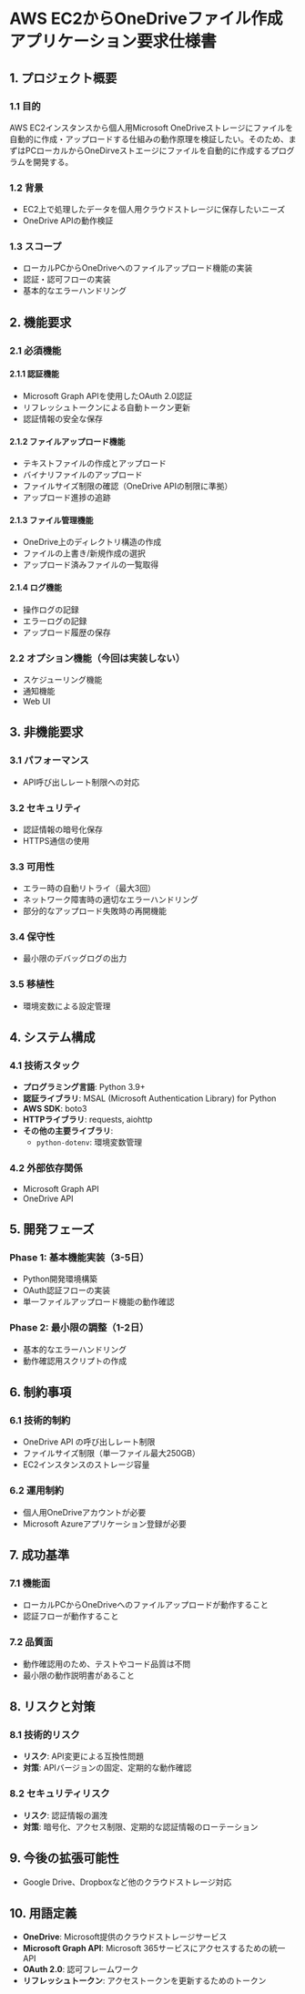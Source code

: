 # AWS EC2からOneDriveファイル作成アプリケーション要求仕様書

## 1. プロジェクト概要

### 1.1 目的
AWS EC2インスタンスから個人用Microsoft OneDriveストレージにファイルを自動的に作成・アップロードする仕組みの動作原理を検証したい。そのため、まずはPCローカルからOneDirveストエージにファイルを自動的に作成するプログラムを開発する。

### 1.2 背景
- EC2上で処理したデータを個人用クラウドストレージに保存したいニーズ
- OneDrive APIの動作検証

### 1.3 スコープ
- ローカルPCからOneDriveへのファイルアップロード機能の実装
- 認証・認可フローの実装
- 基本的なエラーハンドリング

## 2. 機能要求

### 2.1 必須機能

#### 2.1.1 認証機能
- Microsoft Graph APIを使用したOAuth 2.0認証
- リフレッシュトークンによる自動トークン更新
- 認証情報の安全な保存

#### 2.1.2 ファイルアップロード機能
- テキストファイルの作成とアップロード
- バイナリファイルのアップロード
- ファイルサイズ制限の確認（OneDrive APIの制限に準拠）
- アップロード進捗の追跡

#### 2.1.3 ファイル管理機能
- OneDrive上のディレクトリ構造の作成
- ファイルの上書き/新規作成の選択
- アップロード済みファイルの一覧取得

#### 2.1.4 ログ機能
- 操作ログの記録
- エラーログの記録
- アップロード履歴の保存

### 2.2 オプション機能（今回は実装しない）

- スケジューリング機能
- 通知機能
- Web UI

## 3. 非機能要求

### 3.1 パフォーマンス
- API呼び出しレート制限への対応

### 3.2 セキュリティ
- 認証情報の暗号化保存
- HTTPS通信の使用

### 3.3 可用性
- エラー時の自動リトライ（最大3回）
- ネットワーク障害時の適切なエラーハンドリング
- 部分的なアップロード失敗時の再開機能

### 3.4 保守性
- 最小限のデバッグログの出力

### 3.5 移植性
- 環境変数による設定管理

## 4. システム構成

### 4.1 技術スタック
- **プログラミング言語**: Python 3.9+
- **認証ライブラリ**: MSAL (Microsoft Authentication Library) for Python
- **AWS SDK**: boto3
- **HTTPライブラリ**: requests, aiohttp
- **その他の主要ライブラリ**:
  - `python-dotenv`: 環境変数管理

### 4.2 外部依存関係
- Microsoft Graph API
- OneDrive API


## 5. 開発フェーズ

### Phase 1: 基本機能実装（3-5日）
- Python開発環境構築
- OAuth認証フローの実装
- 単一ファイルアップロード機能の動作確認

### Phase 2: 最小限の調整（1-2日）
- 基本的なエラーハンドリング
- 動作確認用スクリプトの作成

## 6. 制約事項

### 6.1 技術的制約
- OneDrive API の呼び出しレート制限
- ファイルサイズ制限（単一ファイル最大250GB）
- EC2インスタンスのストレージ容量

### 6.2 運用制約
- 個人用OneDriveアカウントが必要
- Microsoft Azureアプリケーション登録が必要

## 7. 成功基準

### 7.1 機能面
- ローカルPCからOneDriveへのファイルアップロードが動作すること
- 認証フローが動作すること

### 7.2 品質面
- 動作確認用のため、テストやコード品質は不問
- 最小限の動作説明書があること

## 8. リスクと対策

### 8.1 技術的リスク
- **リスク**: API変更による互換性問題
- **対策**: APIバージョンの固定、定期的な動作確認

### 8.2 セキュリティリスク
- **リスク**: 認証情報の漏洩
- **対策**: 暗号化、アクセス制限、定期的な認証情報のローテーション


## 9. 今後の拡張可能性

- Google Drive、Dropboxなど他のクラウドストレージ対応


## 10. 用語定義

- **OneDrive**: Microsoft提供のクラウドストレージサービス
- **Microsoft Graph API**: Microsoft 365サービスにアクセスするための統一API
- **OAuth 2.0**: 認可フレームワーク
- **リフレッシュトークン**: アクセストークンを更新するためのトークン

